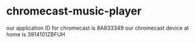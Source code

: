 chromecast-music-player
=======================


our application ID for chromecast is 8A833349
our chromecast device at home is 3914101ZBFUH
